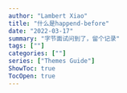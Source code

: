 ```yaml
---
author: "Lambert Xiao"
title: "什么是happend-before"
date: "2022-03-17"
summary: "字节面试问到了，留个记录"
tags: [""]
categories: [""]
series: ["Themes Guide"]
ShowToc: true
TocOpen: true
---
```

